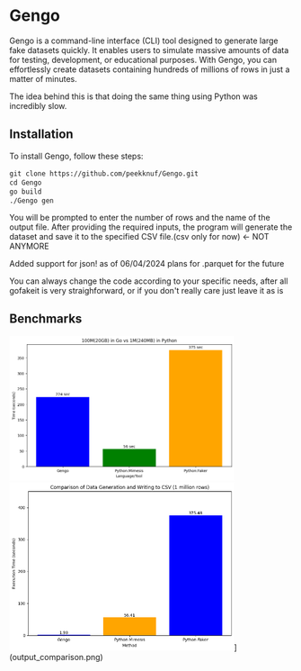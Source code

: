 # Gengo

Gengo is a command-line interface (CLI) tool designed to generate large fake datasets quickly. 
It enables users to simulate massive amounts of data for testing, development, or educational purposes. 
With Gengo, you can effortlessly create datasets containing hundreds of millions of rows in just a matter of minutes.

The idea behind this is that doing the same thing using Python was incredibly slow. 

## Installation

To install Gengo, follow these steps:

```
git clone https://github.com/peekknuf/Gengo.git
cd Gengo
go build
./Gengo gen
```

You will be prompted to enter the number of rows and the name of the output file. After providing the required inputs, the program will generate the dataset and save it to the specified CSV file.(csv only for now) <- NOT ANYMORE

Added support for json! as of 06/04/2024
plans for .parquet for the future 

You can always change the code according to your specific needs, after all gofakeit is very straighforward, or if you don't really care just leave it as is

## Benchmarks

[<img src="output_100m.png" width="400" height="auto">](output_100m.png)  
<img src="output_comparison.png" width="400" height="auto">](output_comparison.png)
